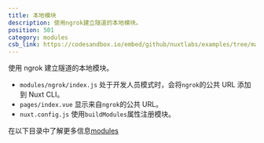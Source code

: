 ```yaml
---
title: 本地模块
description: 使用ngrok建立隧道的本地模块。
position: 501
category: modules
csb_link: https://codesandbox.io/embed/github/nuxtlabs/examples/tree/master/modules/local-module?fontsize=14&hidenavigation=1&module=%2Fmodules%2Fngrok%2Findex.js&theme=dark&view=editor
---
```


使用 ngrok 建立隧道的本地模块。

<example-intro></example-intro>

- `modules/ngrok/index.js` 处于开发人员模式时，会将`ngrok`的公共 URL 添加到 Nuxt CLI。
- `pages/index.vue` 显示来自`ngrok`的公共 URL。
- `nuxt.config.js` 使用`buildModules`属性注册模块。

<base-alert type="next">

在以下目录中了解更多信息[modules](/docs/2.x/directory-structure/modules)

</base-alert>

<code-sandbox :src="csb_link"></code-sandbox>
